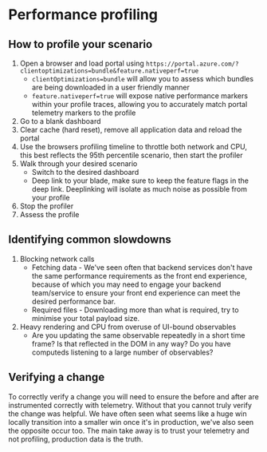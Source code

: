<a name="performance-profiling"></a>
# Performance profiling

<a name="performance-profiling-how-to-profile-your-scenario"></a>
## How to profile your scenario

1. Open a browser and load portal using `https://portal.azure.com/?clientoptimizations=bundle&feature.nativeperf=true​`
    - `clientOptimizations=bundle` will allow you to assess which bundles are being downloaded in a user friendly manner
    - `feature.nativeperf=true` will expose native performance markers within your profile traces, allowing you to accurately match portal telemetry markers to the profile
1. Go to a blank dashboard​
1. Clear cache (hard reset), remove all application data and reload the portal​
1. Use the browsers profiling timeline to throttle both network and CPU, this best reflects the 95th percentile scenario, then start the profiler
1. Walk through your desired scenario
    - Switch to the desired dashboard
    - Deep link to your blade, make sure to keep the feature flags in the deep link. Deeplinking will isolate as much noise as possible from your profile
1. Stop the profiler
1. Assess the profile

<a name="performance-profiling-identifying-common-slowdowns"></a>
## Identifying common slowdowns

1. Blocking network calls
    - Fetching data - We've seen often that backend services don't have the same performance requirements as the front end experience, because of which you may need to engage your backend team/service to ensure your front end experience can meet the desired performance bar.
    - Required files - Downloading more than what is required, try to minimise your total payload size.
1. Heavy rendering and CPU from overuse of UI-bound observables
    - Are you updating the same observable repeatedly in a short time frame? Is that reflected in the DOM in any way? Do you have computeds listening to a large number of observables?

<a name="performance-profiling-verifying-a-change"></a>
## Verifying a change

To correctly verify a change you will need to ensure the before and after are instrumented correctly with telemetry. Without that you cannot truly verify the change was helpful.
We have often seen what seems like a huge win locally transition into a smaller win once it's in production, we've also seen the opposite occur too.
The main take away is to trust your telemetry and not profiling, production data is the truth.